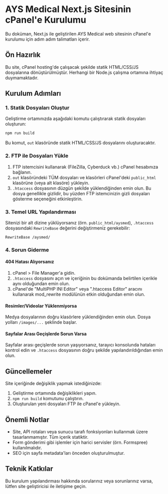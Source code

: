 # AYS Medical Next.js Sitesinin cPanel'e Kurulumu

Bu doküman, Next.js ile geliştirilen AYS Medical web sitesinin cPanel'e kurulumu için adım adım talimatları içerir.

## Ön Hazırlık

Bu site, cPanel hosting'de çalışacak şekilde statik HTML/CSS/JS dosyalarına dönüştürülmüştür. Herhangi bir Node.js çalışma ortamına ihtiyaç duymamaktadır.

## Kurulum Adımları

### 1. Statik Dosyaları Oluştur

Geliştirme ortamınızda aşağıdaki komutu çalıştırarak statik dosyaları oluşturun:

```bash
npm run build
```

Bu komut, `out` klasöründe statik HTML/CSS/JS dosyalarını oluşturacaktır.

### 2. FTP ile Dosyaları Yükle

1. FTP istemcisini kullanarak (FileZilla, Cyberduck vb.) cPanel hesabınıza bağlanın.
2. `out` klasöründeki TÜM dosyaları ve klasörleri cPanel'deki `public_html` klasörüne (veya alt klasöre) yükleyin.
3. `.htaccess` dosyasının düzgün şekilde yüklendiğinden emin olun. Bu dosya genellikle gizlidir, bu yüzden FTP istemcinizin gizli dosyaları gösterme seçeneğini etkinleştirin.

### 3. Temel URL Yapılandırması

Sitenizi bir alt dizine yüklüyorsanız (örn. `public_html/aysmed`), `.htaccess` dosyasındaki `RewriteBase` değerini değiştirmeniz gerekebilir:

```
RewriteBase /aysmed/
```

### 4. Sorun Giderme

#### 404 Hatası Alıyorsanız

1. cPanel > File Manager'a gidin.
2. `.htaccess` dosyasını açın ve içeriğinin bu dokümanda belirtilen içerikle aynı olduğundan emin olun.
3. cPanel'de "MultiPHP INI Editor" veya ".htaccess Editor" aracını kullanarak mod_rewrite modülünün etkin olduğundan emin olun.

#### Resimler/Videolar Yüklenmiyorsa

Medya dosyalarının doğru klasörlere yüklendiğinden emin olun. Dosya yolları `/images/...` şeklinde başlar.

#### Sayfalar Arası Geçişlerde Sorun Varsa

Sayfalar arası geçişlerde sorun yaşıyorsanız, tarayıcı konsolunda hataları kontrol edin ve `.htaccess` dosyasının doğru şekilde yapılandırıldığından emin olun.

## Güncellemeler

Site içeriğinde değişiklik yapmak istediğinizde:

1. Geliştirme ortamında değişiklikleri yapın.
2. `npm run build` komutunu çalıştırın.
3. Oluşturulan yeni dosyaları FTP ile cPanel'e yükleyin.

## Önemli Notlar

- Site, API rotaları veya sunucu tarafı fonksiyonları kullanmak üzere tasarlanmamıştır. Tüm içerik statiktir.
- Form gönderimi gibi işlemler için harici servisler (örn. Formspree) kullanılmalıdır.
- SEO için sayfa metadata'ları önceden oluşturulmuştur.

## Teknik Katkılar

Bu kurulum yapılandırması hakkında sorularınız veya sorunlarınız varsa, lütfen site geliştiricisi ile iletişime geçin. 